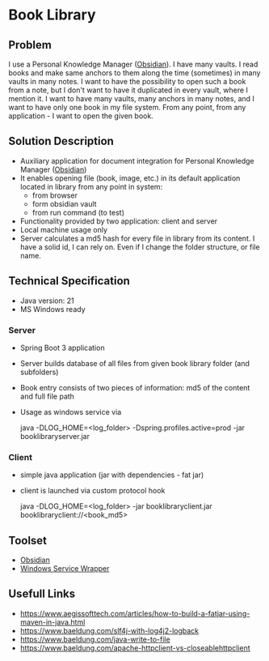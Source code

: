 # Book Library

## Problem

I use a Personal Knowledge Manager ([Obsidian](https://obsidian.md/)). I have many vaults.
I read books and make same anchors to them along the time (sometimes) in many vaults in many notes.
I want to have the possibility to open such a book from a note,
but I don't want to have it duplicated in every vault, where I mention it.
I want to have many vaults, many anchors in many notes, and I want to have only one book in my file system.
From any point, from any application - I want to open the given book.

## Solution Description

* Auxiliary application for document integration for Personal Knowledge Manager ([Obsidian](https://obsidian.md))
* It enables opening file (book, image, etc.) in its default application located in library from any point in system:
  * from browser
  * form obsidian vault
  * from run command (to test)
* Functionality provided by two application: client and server
* Local machine usage only
* Server calculates a md5 hash for every file in library from its content. I have a solid id, I can rely on. Even if I
  change the folder structure, or file name.

## Technical Specification

* Java version: 21
* MS Windows ready

### Server

* Spring Boot 3 application
* Server builds database of all files from given book library folder (and subfolders)
* Book entry consists of two pieces of information: md5 of the content and full file path
* Usage as windows service via

    java -DLOG_HOME=<log_folder> -Dspring.profiles.active=prod -jar booklibraryserver.jar

### Client

* simple java application (jar with dependencies - fat jar)
* client is launched via custom protocol hook

    java -DLOG_HOME=<log_folder> -jar booklibraryclient.jar booklibraryclient://<book_md5> 

## Toolset

* [Obsidian](https://obsidian.md)
* [Windows Service Wrapper](https://github.com/winsw/winsw)

## Usefull Links
* https://www.aegissofttech.com/articles/how-to-build-a-fatjar-using-maven-in-java.html
* https://www.baeldung.com/slf4j-with-log4j2-logback
* https://www.baeldung.com/java-write-to-file
* https://www.baeldung.com/apache-httpclient-vs-closeablehttpclient
